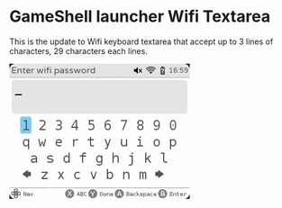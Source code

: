 # GameShell launcher Wifi Textarea
This is the update to Wifi keyboard textarea that accept up to 3 lines of characters, 29 characters each lines.

![Screenshot](wifi-password-multiline.gif)